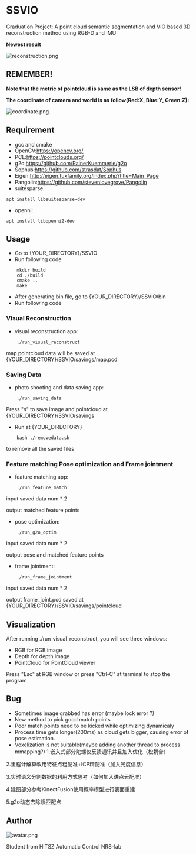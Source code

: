 # SSVIO
Graduation Project: A point cloud semantic segmentation and VIO based 3D reconstruction method using RGB-D and IMU

**Newest result**

![reconstruction.png](https://github.com/StarRealMan/SSVIO/blob/main/images/reconstruction.png?raw=true)

## REMEMBER!
**Note that the metric of pointcloud is same as the LSB of depth sensor!**

**The coordinate of camera and world is as follow(Red:X, Blue:Y, Green:Z):**

![coordinate.png](https://github.com/StarRealMan/SSVIO/blob/main/images/coordinate.png?raw=true)

## Requirement
* gcc and cmake
* OpenCV:<https://opencv.org/>
* PCL:<https://pointclouds.org/>
* g2o:<https://github.com/RainerKuemmerle/g2o>
* Sophus:<https://github.com/strasdat/Sophus>
* Eigen:<http://eigen.tuxfamily.org/index.php?title=Main_Page>
* Pangolin:<https://github.com/stevenlovegrove/Pangolin>
* suitesparse:
```
apt install libsuitesparse-dev
```
* openni:
```
apt install libopenni2-dev
```

## Usage
* Go to {YOUR_DIRECTORY}/SSVIO
* Run following code
```
    mkdir build
    cd ./build
    cmake ..
    make
```
* After generating bin file, go to {YOUR_DIRECTORY}/SSVIO/bin
* Run following code

### Visual Reconstruction
* visual reconstruction app:
```
    ./run_visual_reconstruct
```
map pointcloud data will be saved at {YOUR_DIRECTORY}/SSVIO/savings/map.pcd

### Saving Data
* photo shooting and data saving app:
```
    ./run_saving_data
```
Press "s" to save image and pointcloud at {YOUR_DIRECTORY}/SSVIO/savings

* Run at {YOUR_DIRECTORY}
```
    bash ./removedata.sh
```
to remove all the saved files

### Feature matching Pose optimization and Frame jointment
* feature matching app:
```
    ./run_feature_match
```
input saved data num * 2

output matched feature points

* pose optimization:
```
    ./run_g2o_optim
```
input saved data num * 2

output pose and matched feature points

* frame jointment:
```
    ./run_frame_jointment
```
input saved data num * 2

output frame_joint.pcd saved at  {YOUR_DIRECTORY}/SSVIO/savings/pointcloud

## Visualization
After running ./run_visual_reconstruct, you will see three windows:
* RGB for RGB image
* Depth for depth image
* PointCloud for PointCloud viewer

Press "Esc" at RGB window or press "Ctrl-C" at terminal to stop the program

## Bug
* Sometimes image grabbed has error (maybe lock error ?)
* New method to pick good match points
* Poor match points need to be kicked while optimizing dynamicaly
* Process time gets longer(200ms) as cloud gets bigger, causing error of pose estimation.  
* Voxelization is not suitable(maybe adding another thread to process mmapping?)
1.嵌入式部分陀螺仪反馈通讯并且加入优化（松耦合）

2.里程计解算改用特征点粗配准+ICP精配准（加入光度信息）

3.实时语义分割数据的利用方式思考（如何加入进点云配准）

4.建图部分参考KinectFusion使用概率模型进行表面重建

5.g2o动态去除误匹配点


## Author

![avatar.png](https://github.com/StarRealMan/SSVIO/blob/main/images/avatar.png?raw=true)

Student from HITSZ Automatic Control NRS-lab
